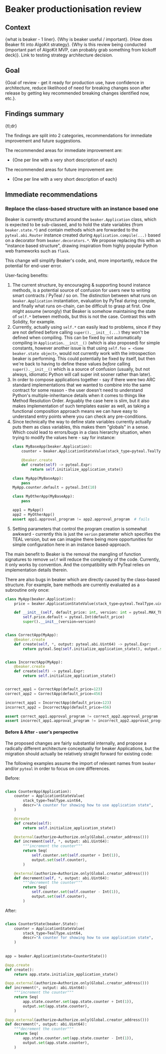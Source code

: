 # Beaker productionisation review

## Context

{what is beaker - 1 liner}. {Why is beaker useful / important}. {How does Beaker fit into AlgoKit strategy}. {Why is this review being conducted (important part of AlgoKit MVP, can probably grab something from kickoff deck)}. Link to testing strategy architecture decision.

## Goal

{Goal of review - get it ready for production use, have confidence in architecture, reduce likelihood of need for breaking changes soon after release by getting key recommended breaking changes identified now, etc.}.

## Findings summary

{tl;dr}

The findings are split into 2 categories, recommendations for immediate improvement and future suggestions.

The recommended areas for immediate improvement are:

* {One per line with a very short description of each}

The recommended areas for future improvement are:

* {One per line with a very short description of each}

## Immediate recommendations

### Replace the class-based structure with an instance based one

Beaker is currently structured around the `beaker.Application` class, which is expected to be sub-classed, and to hold the state variables (from `beaker.state.*`) and contain methods which are forwarded to the `pyteal.abi.Router` instance created during `Application.compile(...)` based on a decorator from `beaker.decorators.*`. We propose replacing this with an "instance based structure", drawing inspiration from highly popular Python web frameworks such as `flask`.

This change will simplify Beaker's code, and, more importantly, reduce the potential for end-user error.

User-facing benefits:
1. The current structure, by encouraging & supporting bound instance methods, is a potential source of confusion for users new to writing smart contracts / PyTeal / so on. The distinction between what runs on `beaker.Application` instantiation, evaluation by PyTeal during compile, and finally what runs on-chain, can be difficult to grasp at first. One might assume (wrongly) that Beaker is somehow maintaining the state of `self.*` between methods, but this is not the case. Contrast this with Solidity, for example.
2. Currently, actually using `self.*` can easily lead to problems, since if they are not defined before calling `super().__init__(...)` they won't be defined when compiling. This can be fixed by not automatically compiling in `Application.__init__()` (which is also proposed) for simple constants, however another issue is that using `self.foo = <Some beaker.state object>`, would not currently work with the introspection beaker is performing. This could potentially be fixed by itself, but then we're back to having to define these values _before_ calling `super().__init__()` which is a source of confusion (usually, but not always, idiomatic Python will call super init sooner rather than later).
3. In order to compose applications together - say if there were two ARC standard implementations that we wanted to combine into the same contract for some reason - the user doesn't need to understand Python's multiple-inheritance details when it comes to things like Method Resolution Order. Arguably the case here is slim, but it also makes implementation of such templates easier as well, as taking a functional composition approach means we can have easy to understand entry points where you can check any pre-conditions.
4. Since technically the way to define state variables currently actually puts them as class variables, this makes them "globals" in a sense. Which could lead to errors/bugs in a class hierarchy situation, when trying to modify the values here - say for instance:
   ```python
   class MyBaseApp(beaker.Application):
       counter = beaker.ApplicationStateValue(stack_type=pyteal.TealType.uint64)
   
       @beaker.create
       def create(self) -> pyteal.Expr:
           return self.initialize_application_state()
   
   class MyApp(MyBaseApp):
       pass   
   MyApp.counter.default = pyteal.Int(10)
   
   class MyOtherApp(MyBaseApp):
       pass

   app1 = MyApp()
   app2 = MyOtherApp()   
   assert app1.approval_program != app2.approval_program  # fails

   ```
5. Setting parameters that control the program creation is somewhat awkward - currently this is just the `verion` parameter which specifies the TEAL version, but we can imagine there being more opportunities for simple configuration here in an instance based-approach.

The main benefit to Beaker is the removal the mangling of function signatures to remove `self` will reduce the complexity of the code. Currently, it only works by convention. And the compatibility with PyTeal relies on implementation details therein.

There are also bugs in beaker which are directly caused by the class-based structure. For example, bare methods are currently evaluated as a subroutine only once:

   ```python
   class MyApp(beaker.Application):
       price = beaker.ApplicationStateValue(stack_type=pyteal.TealType.uint64)
   
       def __init__(self, default_price: int, version: int = pyteal.MAX_TEAL_VERSION):
           self.price.default = pyteal.Int(default_price)
           super().__init__(version=version)
   
   
   class CorrectApp(MyApp):
       @beaker.create
       def create(self, *, output: pyteal.abi.Uint64) -> pyteal.Expr:
           return pyteal.Seq(self.initialize_application_state(), output.set(self.price))
   
   
   class IncorrectApp(MyApp):
       @beaker.create
       def create(self) -> pyteal.Expr:
           return self.initialize_application_state()
   
   
   correct_app1 = CorrectApp(default_price=123)
   correct_app2 = CorrectApp(default_price=456)
   
   incorrect_app1 = IncorrectApp(default_price=123)
   incorrect_app2 = IncorrectApp(default_price=456)
   
   assert correct_app1.approval_program != correct_app2.approval_program  # success
   assert incorrect_app1.approval_program != incorrect_app2.approval_program  # failure
 
   ```

#### Before & After - user's perspective
The proposed changes are fairly substantial internally, and propose a radically different architecture conceptually for beaker Applications, but the migration should actually be relatively straight forward for existing code:


The following examples assume the import of relevant names from `beaker` and/or `pyteal` in order to focus on core differences.

Before:
```python

class CounterApp(Application):
    counter = ApplicationStateValue(
        stack_type=TealType.uint64,
        descr="A counter for showing how to use application state",
    )

    @create
    def create(self):
        return self.initialize_application_state()

    @external(authorize=Authorize.only(Global.creator_address()))
    def increment(self, *, output: abi.Uint64):
        """increment the counter"""
        return Seq(
            self.counter.set(self.counter + Int(1)),
            output.set(self.counter),
        )

    @external(authorize=Authorize.only(Global.creator_address()))
    def decrement(self, *, output: abi.Uint64):
        """decrement the counter"""
        return Seq(
            self.counter.set(self.counter - Int(1)),
            output.set(self.counter),
        )

```

After:
```python

class CounterState(beaker.State):
    counter = ApplicationStateValue(
        stack_type=TealType.uint64,
        descr="A counter for showing how to use application state",
    )
    
    
app = beaker.Application(state=CounterState())

@app.create
def create():
    return app.state.initialize_application_state()

@app.external(authorize=Authorize.only(Global.creator_address()))
def increment(*, output: abi.Uint64):
    """increment the counter"""
    return Seq(
        app.state.counter.set(app.state.counter + Int(1)),
        output.set(app.state.counter),
    )

@app.external(authorize=Authorize.only(Global.creator_address()))
def decrement(*, output: abi.Uint64):
    """decrement the counter"""
    return Seq(
        app.state.counter.set(app.state.counter - Int(1)),
        output.set(app.state.counter),
    )

```